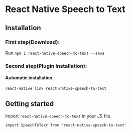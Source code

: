 # React Native Speech to Text

## Installation

### First step(Download):
Run `npm i react-native-speech-to-text --save`

### Second step(Plugin Installation):

#### Automatic installation

`react-native link react-native-speech-to-text`

## Getting started  

Import `react-native-speech-to-text` in your JS file.

`import SpeechToText from 'react-native-speech-to-text'`    

